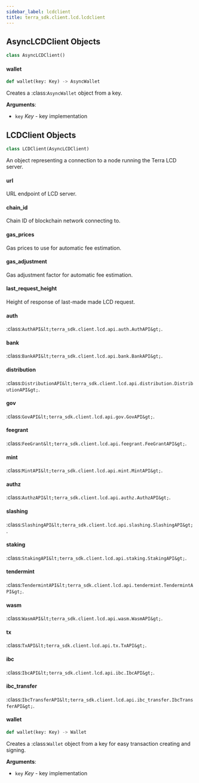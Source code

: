 ```yaml
---
sidebar_label: lcdclient
title: terra_sdk.client.lcd.lcdclient
---
```


## AsyncLCDClient Objects

```python
class AsyncLCDClient()
```

#### wallet

```python
def wallet(key: Key) -> AsyncWallet
```

Creates a :class:`AsyncWallet` object from a key.

**Arguments**:

- `key` _Key_ - key implementation

## LCDClient Objects

```python
class LCDClient(AsyncLCDClient)
```

An object representing a connection to a node running the Terra LCD server.

#### url

URL endpoint of LCD server.

#### chain\_id

Chain ID of blockchain network connecting to.

#### gas\_prices

Gas prices to use for automatic fee estimation.

#### gas\_adjustment

Gas adjustment factor for automatic fee estimation.

#### last\_request\_height

Height of response of last-made made LCD request.

#### auth

:class:`AuthAPI&lt;terra_sdk.client.lcd.api.auth.AuthAPI&gt;`.

#### bank

:class:`BankAPI&lt;terra_sdk.client.lcd.api.bank.BankAPI&gt;`.

#### distribution

:class:`DistributionAPI&lt;terra_sdk.client.lcd.api.distribution.DistributionAPI&gt;`.

#### gov

:class:`GovAPI&lt;terra_sdk.client.lcd.api.gov.GovAPI&gt;`.

#### feegrant

:class:`FeeGrant&lt;terra_sdk.client.lcd.api.feegrant.FeeGrantAPI&gt;`.

#### mint

:class:`MintAPI&lt;terra_sdk.client.lcd.api.mint.MintAPI&gt;`.

#### authz

:class:`AuthzAPI&lt;terra_sdk.client.lcd.api.authz.AuthzAPI&gt;`.

#### slashing

:class:`SlashingAPI&lt;terra_sdk.client.lcd.api.slashing.SlashingAPI&gt;`.

#### staking

:class:`StakingAPI&lt;terra_sdk.client.lcd.api.staking.StakingAPI&gt;`.

#### tendermint

:class:`TendermintAPI&lt;terra_sdk.client.lcd.api.tendermint.TendermintAPI&gt;`.

#### wasm

:class:`WasmAPI&lt;terra_sdk.client.lcd.api.wasm.WasmAPI&gt;`.

#### tx

:class:`TxAPI&lt;terra_sdk.client.lcd.api.tx.TxAPI&gt;`.

#### ibc

:class:`IbcAPI&lt;terra_sdk.client.lcd.api.ibc.IbcAPI&gt;`.

#### ibc\_transfer

:class:`IbcTransferAPI&lt;terra_sdk.client.lcd.api.ibc_transfer.IbcTransferAPI&gt;`.

#### wallet

```python
def wallet(key: Key) -> Wallet
```

Creates a :class:`Wallet` object from a key for easy transaction creating and
signing.

**Arguments**:

- `key` _Key_ - key implementation

